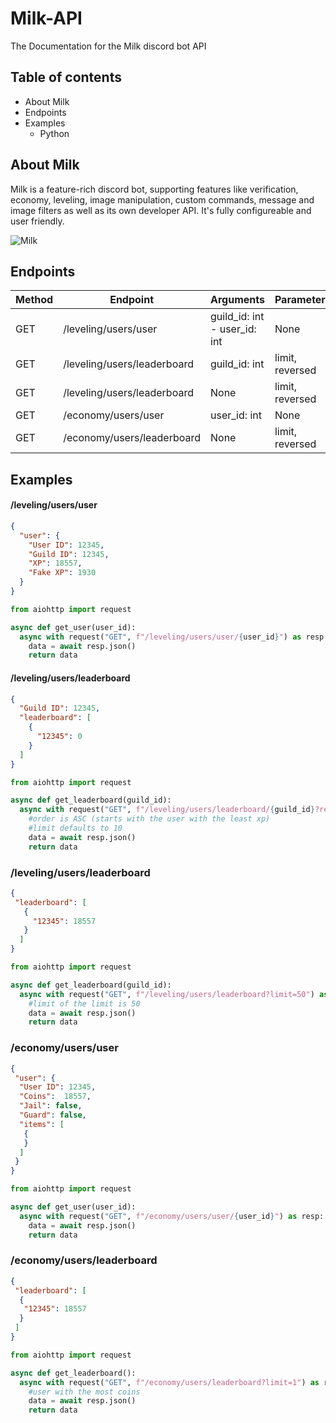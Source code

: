 # Milk-API
The Documentation for the Milk discord bot API

## Table of contents
* About Milk
* Endpoints
* Examples
  * Python
 
 
 ## About Milk
 Milk is a feature-rich discord bot, supporting features like verification, economy, leveling, image manipulation, custom commands, message and image filters as well as its own developer API. It's fully configureable and user friendly.

![Milk](https://cdn.discordapp.com/avatars/719243473437327420/ed8d87fb55fa79a213ca8d5da20eacaf.png?size=1024)

## Endpoints
Method | Endpoint | Arguments | Parameters
-------|----------|-----------|------------
GET | /leveling/users/user | guild_id: int - user_id: int | None
GET | /leveling/users/leaderboard | guild_id: int | limit, reversed
GET | /leveling/users/leaderboard | None | limit, reversed
GET | /economy/users/user | user_id: int | None
GET | /economy/users/leaderboard | None | limit, reversed

## Examples

#### /leveling/users/user

```json
{
  "user": {
    "User ID": 12345,
    "Guild ID": 12345,
    "XP": 18557,
    "Fake XP": 1930
  }
}
```

```py
from aiohttp import request

async def get_user(user_id):
  async with request("GET", f"/leveling/users/user/{user_id}") as resp:
    data = await resp.json()
    return data
```

#### /leveling/users/leaderboard

```json
{
  "Guild ID": 12345,
  "leaderboard": [
    {
      "12345": 0
    }
  ]
}
```

```py
from aiohttp import request

async def get_leaderboard(guild_id):
  async with request("GET", f"/leveling/users/leaderboard/{guild_id}?reversed=True") as resp:
    #order is ASC (starts with the user with the least xp)
    #limit defaults to 10
    data = await resp.json()
    return data
```

### /leveling/users/leaderboard

```json
{
 "leaderboard": [
   {
     "12345": 18557
   }
  ]
}
```

```py
from aiohttp import request

async def get_leaderboard(guild_id):
  async with request("GET", f"/leveling/users/leaderboard?limit=50") as resp:
    #limit of the limit is 50
    data = await resp.json()
    return data
```

### /economy/users/user

```json
{
 "user": {
  "User ID": 12345,
  "Coins":  18557,
  "Jail": false,
  "Guard": false,
  "items": [
   {
   }
  ]
 }
}
```

```py
from aiohttp import request

async def get_user(user_id):
  async with request("GET", f"/economy/users/user/{user_id}") as resp:
    data = await resp.json()
    return data
```

### /economy/users/leaderboard

```json
{
 "leaderboard": [
  {
   "12345": 18557
  }
 ]
}
```

```py
from aiohttp import request

async def get_leaderboard():
  async with request("GET", f"/economy/users/leaderboard?limit=1") as resp:
    #user with the most coins
    data = await resp.json()
    return data
```
